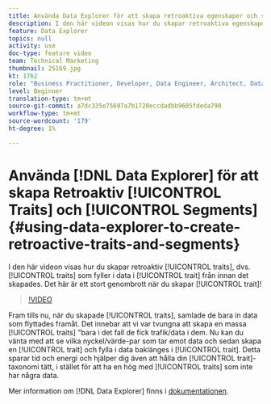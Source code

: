```yaml
---
title: Använda Data Explorer för att skapa retroaktiva egenskaper och segment
description: I den här videon visas hur du skapar retroaktiva egenskaper, d.v.s. egenskaper som fyller i data baklänges till egenskaperna från innan de skapades. Det här är ett stort genombrott när det gäller att skapa egenskaper!
feature: Data Explorer
topics: null
activity: use
doc-type: feature video
team: Technical Marketing
thumbnail: 25169.jpg
kt: 1762
role: "Business Practitioner, Developer, Data Engineer, Architect, Data Architect, Administrator, Leader"
level: Beginner
translation-type: tm+mt
source-git-commit: a7dc335e75697a7b1720eccdadbb9605fdeda798
workflow-type: tm+mt
source-wordcount: '179'
ht-degree: 1%

---
```



# Använda [!DNL Data Explorer] för att skapa Retroaktiv [!UICONTROL Traits] och [!UICONTROL Segments] {#using-data-explorer-to-create-retroactive-traits-and-segments}

I den här videon visas hur du skapar retroaktiv [!UICONTROL traits], dvs. [!UICONTROL traits] som fyller i data i [!UICONTROL trait] från innan det skapades. Det här är ett stort genombrott när du skapar [!UICONTROL trait]!

>[!VIDEO](https://video.tv.adobe.com/v/25169/?quality=12)

Fram tills nu, när du skapade [!UICONTROL traits], samlade de bara in data som flyttades framåt. Det innebar att vi var tvungna att skapa en massa [!UICONTROL traits] &quot;bara i det fall de fick trafik/data i dem. Nu kan du vänta med att se vilka nyckel/värde-par som tar emot data och sedan skapa en [!UICONTROL trait] och fylla i data baklänges i [!UICONTROL trait]. Detta sparar tid och energi och hjälper dig även att hålla din [!UICONTROL trait]-taxonomi tätt, i stället för att ha en hög med [!UICONTROL traits] som inte har några data.

Mer information om [!DNL Data Explorer] finns i [dokumentationen](https://experiencecloud.adobe.com/resources/help/en_US/aam/data-explorer.html).